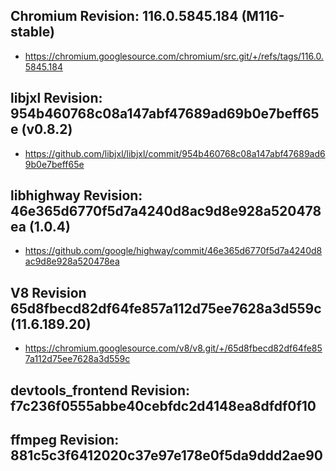
## Chromium Revision: 116.0.5845.184 (M116-stable)
 - https://chromium.googlesource.com/chromium/src.git/+/refs/tags/116.0.5845.184

## libjxl Revision: 954b460768c08a147abf47689ad69b0e7beff65e (v0.8.2)

 - https://github.com/libjxl/libjxl/commit/954b460768c08a147abf47689ad69b0e7beff65e

## libhighway Revision: 46e365d6770f5d7a4240d8ac9d8e928a520478ea (1.0.4)

 - https://github.com/google/highway/commit/46e365d6770f5d7a4240d8ac9d8e928a520478ea

## V8 Revision 65d8fbecd82df64fe857a112d75ee7628a3d559c (11.6.189.20)

 - https://chromium.googlesource.com/v8/v8.git/+/65d8fbecd82df64fe857a112d75ee7628a3d559c

## devtools_frontend Revision: f7c236f0555abbe40cebfdc2d4148ea8dfdf0f10

## ffmpeg Revision: 881c5c3f6412020c37e97e178e0f5da9ddd2ae90
